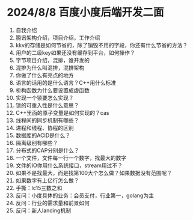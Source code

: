 # 2024/8/8 百度小度后端开发二面
1. 自我介绍
2. 腾讯架构介绍，项目介绍，工作介绍
3. kkv的存储是如何节省的，除了销毁不用的字段，你还有什么节省的方法？
4. 用户的二级key如果还没有缓存到平台，如何操作？
5. 字节项目介绍，混排，谁开发的
6. 混排为什么叫混排，混排架构
7. 你做了什么有亮点的地方
8. 语言的话用的是什么语言？C++用什么标准
9. 析构函数为什么要设置成虚函数
10. 实现一个锁要怎么实现？
11. 锁的可重入性是什么意思？
12. C++里面的原子变量是如何实现的？cas
13. 线程间的同步机制有哪些？
14. 进程和线程、协程的区别
15. 数据库的ACID是什么？
16. 隔离级别有哪些？
17. 分布式的CAP分别是什么？
18. 一个文件，文件每一行一个数字，找最大的数字
19. 文件的IO你用什么系统接口，stream用过不？
20. 如果不是找最大，而是找第100大个怎么做？如果数据没有范围呢？
21. 如果数字有上亿行怎么做？
22. 手撕：lc15三数之和
23. 反问：小度具体的业务：会员支付，行业第一，golang为主
24. 反问：行业的需求量和前景如何
25. 反问：新人landing机制